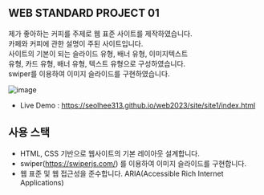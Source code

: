 ## WEB STANDARD PROJECT 01

제가 좋아하는 커피를 주제로 웹 표준 사이트를 제작하였습니다.<br>
카페와 커피에 관한 설명이 주된 사이트입니다.<br>
사이트의 기본이 되는 슬라이드 유형, 배너 유형, 이미지텍스트<br>
유형, 카드 유형, 배너 유형, 텍스트 유형으로 구성하였습니다.<br>
swiper를 이용하여 이미지 슬라이드를 구현하였습니다.

![image](https://github.com/seolhee313/seori_coffee/assets/125417882/1043d46e-a037-4728-af69-e812b91c0fba)

- Live Demo : https://seolhee313.github.io/web2023/site/site1/index.html

## 사용 스택

- HTML, CSS 기반으로 웹사이트의 기본 레이아웃 설계합니다.
- swiper(https://swiperjs.com/) 를 이용하여 이미지 슬라이드를 구현합니다.
- 웹 표준 및 웹 접근성을 준수합니다. ARIA(Accessible Rich Internet Applications)
